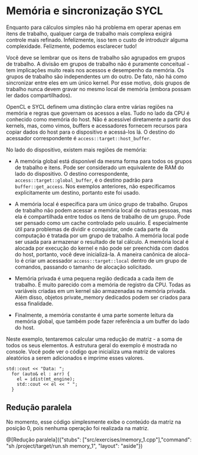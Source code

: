 # Memória e sincronização SYCL

Enquanto para cálculos simples não há problema em operar apenas em itens de trabalho, qualquer carga de trabalho mais complexa exigirá controle mais refinado. Infelizmente, isso tem o custo de introduzir alguma complexidade. Felizmente, podemos esclarecer tudo!

Você deve se lembrar que os itens de trabalho são agrupados em grupos de trabalho. A divisão em grupos de trabalho não é puramente conceitual - tem implicações muito reais nos acessos e desempenho da memória. Os grupos de trabalho são independentes um do outro. De fato, não há como sincronizar entre eles em um único kernel. Por esse motivo, dois grupos de trabalho nunca devem gravar no mesmo local de memória (embora possam ler dados compartilhados).

OpenCL e SYCL definem uma distinção clara entre várias regiões na memória e regras que governam os acessos a elas. Tudo no lado da CPU é conhecido como memória do host. Não é acessível diretamente a partir dos kernels, mas, como vimos, buffers e acessadores fornecem recursos para copiar dados do host para o dispositivo e acessá-los lá. O destino do acessador correspondente é `access::target::host_buffer`.

No lado do dispositivo, existem mais regiões de memória:

* A memória global está disponível da mesma forma para todos os grupos de trabalho e itens. Pode ser considerado um equivalente de RAM do lado do dispositivo. O destino correspondente, `access::target::global_buffer`, é o destino padrão para `buffer::get_access`. Nos exemplos anteriores, não especificamos explicitamente um destino, portanto este foi usado.

* A memória local é específica para um único grupo de trabalho. Grupos de trabalho não podem acessar a memória local de outras pessoas, mas ela é compartilhada entre todos os itens de trabalho de um grupo. Pode ser pensado como um cache controlado pelo usuário. É especialmente útil para problemas de dividir e conquistar, onde cada parte da computação é tratada por um grupo de trabalho. A memória local pode ser usada para armazenar o resultado de tal cálculo. A memória local é alocada por execução do kernel e não pode ser preenchida com dados do host, portanto, você deve inicializá-la. A maneira canônica de alocá-lo é criar um acessador `access::target::local` dentro de um grupo de comandos, passando o tamanho de alocação solicitado.

* Memória privada é uma pequena região dedicada a cada item de trabalho. É muito parecido com a memória de registro da CPU. Todas as variáveis criadas em um kernel são armazenadas na memória privada. Além disso, objetos private_memory dedicados podem ser criados para essa finalidade.

* Finalmente, a memória constante é uma parte somente leitura da memória global, que também pode fazer referência a um buffer do lado do host.

Neste exemplo, tentaremos calcular uma redução de matriz - a soma de todos os seus elementos. A estrutura geral do exemplo é mostrada no console. Você pode ver o código que inicializa uma matriz de valores aleatórios a serem adicionados e imprime esses valores.

```
std::cout << "Data: ";
  for (auto& el : arr) {
    el = idist(mt_engine);
    std::cout << el << " ";
  }
```

## Redução paralela

No momento, esse código simplesmente exibe o conteúdo da matriz na posição 0, pois nenhuma operação foi realizada na matriz.

@[Redução paralela]({"stubs": ["src/exercises/memory_1.cpp"],"command": "sh /project/target/run.sh memory_1", "layout": "aside"})


